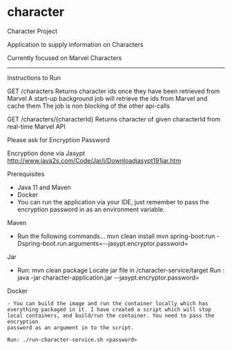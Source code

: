 # character

Character Project

Application to supply information on Characters

Currently focused on Marvel Characters

-------------------------

Instructions to Run

GET /characters
    Returns character ids once they have been retrieved from Marvel
    A start-up background job will retrieve the ids from Marvel and cache them
    The job is non blocking of the other api-calls

GET /characters/{characterId}
    Returns character of given characterId from real-time Marvel API


Please ask for Encryption Password

Encryption done via Jasypt
http://www.java2s.com/Code/Jar/j/Downloadjasypt191jar.htm

Prerequisites
 - Java 11 and Maven
 - Docker
 - You can run the application via your IDE,
   just remember to pass the encryption password
   in as an environment variable.

Maven
   - Run the following commands...
     mvn clean install
     mvn spring-boot:run -Dspring-boot.run.arguments=--jasypt.encryptor.password= <password>

Jar
   - Run: mvn clean package
     Locate jar file in /character-service/target
     Run : java -jar character-application.jar --jasypt.encryptor.password=<password>

Docker

    - You can build the image and run the container locally which has
    everything packaged in it. I have created a script which will stop
    local containers, and build/run the container. You need to pass the encryption
    password as an argument in to the script.

    Run: ./run-character-service.sh <password>
